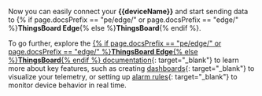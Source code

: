 Now you can easily connect your **{{deviceName}}** and start sending data to {% if page.docsPrefix == "pe/edge/" or page.docsPrefix == "edge/" %}**ThingsBoard Edge**{% else %}**ThingsBoard**{% endif %}.  

To go further, explore the [{% if page.docsPrefix == "pe/edge/" or page.docsPrefix == "edge/" %}**ThingsBoard Edge**{% else %}**ThingsBoard**{% endif %} documentation](/docs/{{page.docsPrefix}}){: target="_blank"} 
to learn more about key features, such as creating [dashboards](/docs/{{page.docsPrefix}}user-guide/db-overview/){: target="_blank"} to visualize your telemetry, 
or setting up [alarm rules](/docs/{{page.docsPrefix}}user-guide/alarms/){: target="_blank"} to monitor device behavior in real time.
